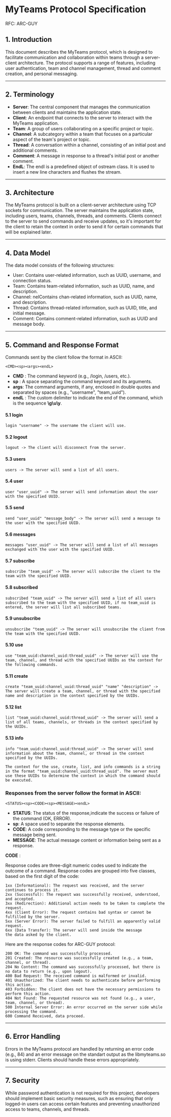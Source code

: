 # MyTeams Protocol Specification
RFC: ARC-GUY

## 1. Introduction

This document describes the MyTeams protocol, which is designed to facilitate communication and collaboration within teams through a server-client architecture. The protocol supports a range of features, including user authentication, team and channel management, thread and comment creation, and personal messaging.

---

## 2. Terminology

- **Server**: The central component that manages the communication between clients and maintains the application state.
- **Client**: An endpoint that connects to the server to interact with the MyTeams application.
- **Team**: A group of users collaborating on a specific project or topic.
- **Channel**: A subcategory within a team that focuses on a particular aspect of the team's project or topic.
- **Thread**: A conversation within a channel, consisting of an initial post and additional comments.
- **Comment**: A message in response to a thread's initial post or another comment.
- **EndL**: The endl is a predefined object of ostream class. It is used to insert a new line characters and flushes the stream.

---

## 3. Architecture

The MyTeams protocol is built on a client-server architecture using TCP sockets for communication. The server maintains the application state, including users, teams, channels, threads, and comments. Clients connect to the server to send commands and receive updates, so it's important for the client to retain the context in order to send it for certain commands that will be explained later.

---

## 4. Data Model

The data model consists of the following structures:

- User: Contains user-related information, such as UUID, username, and connection status.
- Team: Contains team-related information, such as UUID, name, and description.
- Channel: nelContains chan-related information, such as UUID, name, and description.
- Thread: Contains thread-related information, such as UUID, title, and initial message.
- Comment: Contains comment-related information, such as UUID and message body.

---

## 5. Command and Response Format

Commands sent by the client follow the format in ASCII:

    <CMD><sp><args><endL>

- **CMD** : The command keyword (e.g., /login, /users, etc.).
- **sp** : A space separating the command keyword and its arguments.
- **args**: The command arguments, if any, enclosed in double quotes and separated by spaces (e.g., "username", "team_uuid").
- **endL** : The custom delimiter to indicate the end of the command, which is the sequence **\g\u\y**.

#### 5.1 login
    login "username" -> The username the client will use.

#### 5.2 logout
    logout -> The client will disconnect from the server.

#### 5.3 users
    users -> The server will send a list of all users.

#### 5.4 user
    user "user_uuid" -> The server will send information about the user with the specified UUID.

#### 5.5 send
    send "user_uuid" "message_body" -> The server will send a message to the user with the specified UUID.

#### 5.6 messages
    messages "user_uuid" -> The server will send a list of all messages exchanged with the user with the specified UUID.

#### 5.7 subscribe
    subscribe "team_uuid" -> The server will subscribe the client to the team with the specified UUID.

#### 5.8 subscribed
    subscribed "team_uuid" -> The server will send a list of all users subscribed to the team with the specified UUID, if no team_uuid is entered, the server will list all subscribed teams.

#### 5.9 unsubscribe
    unsubscribe "team_uuid" -> The server will unsubscribe the client from the team with the specified UUID.

#### 5.10 use
    use "team_uuid:channel_uuid:thread_uuid" -> The server will use the team, channel, and thread with the specified UUIDs as the context for the following commands.

#### 5.11 create
    create "team_uuid:channel_uuid:thread_uuid" "name" "description" -> The server will create a team, channel, or thread with the specified name and description in the context specified by the UUIDs.

#### 5.12 list
    list "team_uuid:channel_uuid:thread_uuid" -> The server will send a list of all teams, channels, or threads in the context specified by the UUIDs.

#### 5.13 info
    info "team_uuid:channel_uuid:thread_uuid" -> The server will send information about the team, channel, or thread in the context specified by the UUIDs.

    The context for the use, create, list, and info commands is a string in the format "team_uuid:channel_uuid:thread_uuid". The server must use these UUIDs to determine the context in which the command should be executed.


### Responses from the server follow the format in ASCII:

    <STATUS><sp><CODE><sp><MESSAGE><endL>

- **STATUS**: The status of the response,indicate the success or failure of the command (OK, ERROR).
- **sp**: A space used to separate the response elements.
- **CODE**: A code corresponding to the message type or the specific message being sent.
- **MESSAGE**: The actual message content or information being sent as a response.

**CODE** :

Response codes are three-digit numeric codes used to indicate the outcome of a command. Response codes are grouped into five classes, based on the first digit of the code:

    1xx (Informational): The request was received, and the server continues to process it.
    2xx (Successful): The request was successfully received, understood, and accepted.
    3xx (Redirection): Additional action needs to be taken to complete the request.
    4xx (Client Error): The request contains bad syntax or cannot be fulfilled by the server.
    5xx (Server Error): The server failed to fulfill an apparently valid request.
    6xx (Data Transfer): The server will send inside the message
    the data asked by the client.

Here are the response codes for ARC-GUY protocol:

    200 OK: The command was successfully processed.
    201 Created: The resource was successfully created (e.g., a team, channel, or thread).
    204 No Content: The command was successfully processed, but there is no data to return (e.g., upon logout).
    400 Bad Request: The received command is malformed or invalid.
    401 Unauthorized: The client needs to authenticate before performing this action.
    403 Forbidden: The client does not have the necessary permissions to perform this action.
    404 Not Found: The requested resource was not found (e.g., a user, team, channel, or thread).
    500 Internal Server Error: An error occurred on the server side while processing the command.
    600 Command Received, data proceed.

---

## 6. Error Handling

Errors in the MyTeams protocol are handled by returning an error code (e.g., 84) and an error message on the standart output as the libmyteams.so is using stderr. Clients should handle these errors appropriately.

---

## 7. Security

While password authentication is not required for this project, developers should implement basic security measures, such as ensuring that only logged-in users can access certain features and preventing unauthorized access to teams, channels, and threads.

